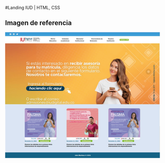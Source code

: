 #Landing IUD | HTML, CSS

## Imagen de referencia

![img](https://github.com/darvcodev/landing-iud/blob/master/img/mockup.png)
